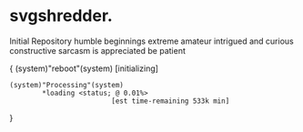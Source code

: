 # svgshredder.
Initial Repository
humble beginnings
extreme amateur 
intrigued and curious 
constructive sarcasm is appreciated
be patient

{
    (system)"reboot"(system)
                             [initializing]

    (system)"Processing"(system)
            *loading <status; @ 0.01%> 
                             [est time-remaining 533k min]

}